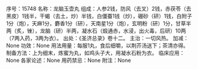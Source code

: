 序号：15748
名称：龙脑玉壶丸
组成：人参2钱，防风（去叉）2钱，赤茯苓（去黑皮）1钱半，干蝎（去土，炒）半钱，白僵蚕1钱（炒），硼砂（研）1钱，白附子1分（炮），天麻1分，麝香1分（研），天南星1分（炮），玄明粉（研）1分，甘草半两（炙，锉），龙脑（研）半两，凝水石（煅通赤，水浸，出火毒，后研）10两（7两入药，3两为衣）。
出处：《圣济总录》卷十二。
主治：一切风热。
加减：None
功效：None
用法用量：每服1丸，食后细嚼，以荆芥汤送下；茶清亦得。
制备方法：上为细末，炼蜜为丸，如鸡头子大，用凝水石粉为衣。
临床应用：None
各家论述：None
用药禁忌：None
附注：None
